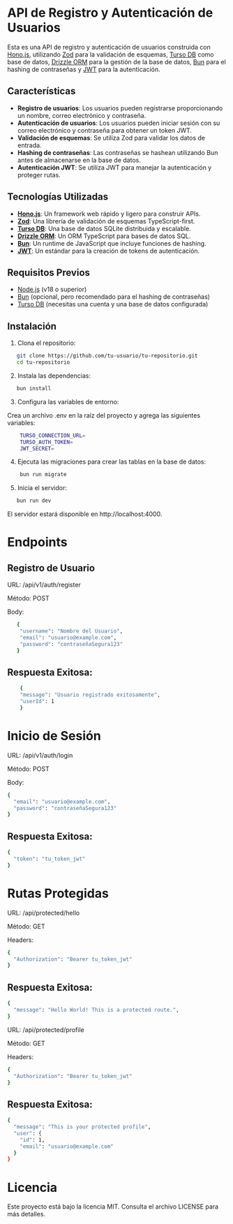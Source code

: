 # API de Registro y Autenticación de Usuarios

Esta es una API de registro y autenticación de usuarios construida con [Hono.js](https://honojs.dev/), utilizando [Zod](https://zod.dev/) para la validación de esquemas, [Turso DB](https://turso.tech/) como base de datos, [Drizzle ORM](https://orm.drizzle.team/) para la gestión de la base de datos, [Bun](https://bun.sh/) para el hashing de contraseñas y [JWT](https://jwt.io/) para la autenticación.

## Características

- **Registro de usuarios**: Los usuarios pueden registrarse proporcionando un nombre, correo electrónico y contraseña.
- **Autenticación de usuarios**: Los usuarios pueden iniciar sesión con su correo electrónico y contraseña para obtener un token JWT.
- **Validación de esquemas**: Se utiliza Zod para validar los datos de entrada.
- **Hashing de contraseñas**: Las contraseñas se hashean utilizando Bun antes de almacenarse en la base de datos.
- **Autenticación JWT**: Se utiliza JWT para manejar la autenticación y proteger rutas.

## Tecnologías Utilizadas

- **[Hono.js](https://honojs.dev/)**: Un framework web rápido y ligero para construir APIs.
- **[Zod](https://zod.dev/)**: Una librería de validación de esquemas TypeScript-first.
- **[Turso DB](https://turso.tech/)**: Una base de datos SQLite distribuida y escalable.
- **[Drizzle ORM](https://orm.drizzle.team/)**: Un ORM TypeScript para bases de datos SQL.
- **[Bun](https://bun.sh/)**: Un runtime de JavaScript que incluye funciones de hashing.
- **[JWT](https://jwt.io/)**: Un estándar para la creación de tokens de autenticación.

## Requisitos Previos

- [Node.js](https://nodejs.org/) (v18 o superior)
- [Bun](https://bun.sh/) (opcional, pero recomendado para el hashing de contraseñas)
- [Turso DB](https://turso.tech/) (necesitas una cuenta y una base de datos configurada)

## Instalación

1. Clona el repositorio:

```bash
   git clone https://github.com/tu-usuario/tu-repositorio.git
   cd tu-repositorio
```

2. Instala las dependencias:
```bash
   bun install
```

3. Configura las variables de entorno:

Crea un archivo .env en la raíz del proyecto y agrega las siguientes variables:
```bash
    TURSO_CONNECTION_URL=
    TURSO_AUTH_TOKEN=
    JWT_SECRET=
```

4. Ejecuta las migraciones para crear las tablas en la base de datos:
```bash
    bun run migrate
```

5. Inicia el servidor:

```bash
   bun run dev
```

El servidor estará disponible en http://localhost:4000.

# Endpoints

## Registro de Usuario

URL: /api/v1/auth/register

Método: POST

Body:

```bash
   {
    "username": "Nombre del Usuario",
    "email": "usuario@example.com",
    "password": "contraseñaSegura123"
   }
```

## Respuesta Exitosa:
```bash
    {
    "message": "Usuario registrado exitosamente",
    "userId": 1
    }
```

# Inicio de Sesión

URL: /api/v1/auth/login

Método: POST

Body:

```bash
{
  "email": "usuario@example.com",
  "password": "contraseñaSegura123"
}
```

## Respuesta Exitosa:

```bash
{
  "token": "tu_token_jwt"
}
```

# Rutas Protegidas

URL: /api/protected/hello

Método: GET

Headers:

```bash
{
  "Authorization": "Bearer tu_token_jwt"
}
```

## Respuesta Exitosa:
```bash
{
  "message": "Hello World! This is a protected route.",
}
```

URL: /api/protected/profile

Método: GET

Headers:

```bash
{
  "Authorization": "Bearer tu_token_jwt"
}
```

## Respuesta Exitosa:
```bash
{
  "message": "This is your protected profile",
  "user": {
    "id": 1,
    "email": "usuario@example.com"
  }
}
```

# Licencia

Este proyecto está bajo la licencia MIT. Consulta el archivo LICENSE para más detalles.
